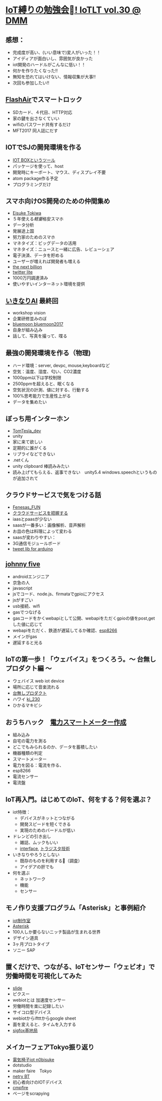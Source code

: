 # [IoT縛りの勉強会! IoTLT vol.30 @ DMM](https://iotlt.connpass.com/event/58227/)

## 感想：
- 完成度が高い、(いい意味で)変人がいった！！
- アイディアが面白いし、雰囲気が良かった
- iot開発のハードルがこんなに低い！！
- 何かを作りたくなった!!
- 無知を恐れてはいけない、情報収集が大事!!
- 次回も参加したい!!

## [FlashAir](http://www.flashair.info/)でスマートロック

- SDカード、４代目、HTTP対応
- 家の鍵を出さなくていい
- wifiのパスワード共有するだけ
- MFT2017 同人誌にだす

## IOTでSJの開発環境を作る
- [IOT BOXというツール](https://github.com/nyampass/iotbox-atom-package)
- パッケージを使って、host
- 開発時にキーボート、マウス、ディスプレイ不要
- atom package作る予定
- プログラミングだけ

## スマホ向けOS開発のための仲間集め
- [Eisuke Tokiwa](https://www.facebook.com/eisuke.tokiwa)
- ５年使える*軽量*格安スマホ
- データ分析
- 発展途上国
- 努力家のためのスマホ
- マネタイズ：ビッグデータの活用
- マネタイズ：ニュースと一緒に広告、レビューシェア
- 電子決済、データを貯める
- ユーザーが増えれば開発者も増える
- [the next billion](https://thenextbillion.splashthat.com/)
- [twitter lite](https://blog.twitter.com/official/ja_jp/topics/product/2017/twitter-lite_.html)
- 1000万円調達済み
- 使いやすいインターネット環境を提供

## [いきなりAI](https://study-ai.doorkeeper.jp/events/60484) 最終回
- workshop vision
- 企業研修並みのぼ
- [bluemoon bluemoon2017](https://github.com/sklins/BlueMoon)
- 自身が組み込み
- 話して、写真を撮って、喋る

## 最強の開発環境を作る（物理)
- ハード環境：server, devpc, mouse,keyboardなど
- 空気：温度、湿度、匂い、CO2濃度
- 1000ppm以下は学校制限
- 2500ppmを超えると、眠くなる
- 空気状況の計測、値に対する、行動する
- 100%思考能力で生産性上がる
- データを集めたい

## ぼっち用インターホン
- [TomTesla_dev](https://twitter.com/TomTesla_Dev)
- unity
- 家に来て欲しい
- 定期的に誰がくる
- リプライなどできない
- .netくん
- unity clipboard 棒読みみたい
- 読み上げてもらえる、返事できない　unity5.4 windows.speechというものが追加されて


## クラウドサービスで気をつける話
- [Fenesas_FUN](https://twitter.com/renesas_fun)
- [クラウドサービスを把握する](http://www.hostingadvice.com/how-to/iaas-vs-paas-vs-saas/)
- iaasとpaasが少ない
- saasが一番多い：画像解析、音声解析
- お皿の色は料理によって変わる
- saasが変わりやすい：
- 3G通信モジュールボード
- [tweet lib for arduino](https://arduino-tweet.appspot.com/)

## [johnny five](http://johnny-five.io/)
- androidエンジニア
- 京急の人
- javascript
- jsでコード、node.js、firmataでgpioにアクセス
- jsがすごい
- usb接続、wifi
- gasでつなげる
- gasコードをかくwebapiとして公開、webapiをただくgpioの値をpost,getした値に応じて
- webapiをただく、鉄道が遅延してるか確認、[esp8266](https://tech-blog.cerevo.com/archives/859/)
- メインがgas
- 遅延すると光る

## IoTの第一歩！「ウェバイス」をつくろう。〜 台無しプロダクト編 〜
- ウェバイス web iot device
- 場所に応じて音楽流れる
- [台無しプロダクト](https://twitter.com/hashtag/%E5%8F%B0%E7%84%A1%E3%81%97%E3%83%97%E3%83%AD%E3%83%80%E3%82%AF%E3%83%88)
- ハワイ [ki_230](https://twitter.com/ki_230)
- ひかるマキビシ

## おうちハック　[電力スマートメーター作成](http://www.tepco.co.jp/pg/technology/smartmeterpj.html)
- 組み込み
- 自宅の電力を測る
- どこでもみられるのか、データを蓄積したい
- 機器種類の判定
- スマートメーター　
- 電力を図る：電流を作る、
- esp8266
- 電流センサー
- 電流盤

## IoT再入門。はじめてのIoT、何をする？何を選ぶ？
- iot特徴：
  - デバイスがネットとつながる
  - 開発スピードを短くできる
  - 実現のためのバードルが低い
- ドレンどの引き出し
  - 雑誌、ムックもいい
  - [interface](https://www.amazon.co.jp/Interface-%E3%82%A4%E3%83%B3%E3%82%BF%E3%83%BC%E3%83%95%E3%82%A7%E3%83%BC%E3%82%B9-2017%E5%B9%B4-02-%E6%9C%88%E5%8F%B7/dp/B01MG88N94), [トラジスタ技術](http://toragi.cqpub.co.jp/)
- いきなりやろうとしない
  - 既存のものを利用する（調査）
  - アイデアの肝でも
- 何を選ぶ
  - ネットワーク
  - 機能
  - センサー

## モノ作り支援プログラム「Asterisk」と事例紹介
- [iot制作室](http://iot.kayac.com/)
- [Asterisk](http://www.asterisk.org/)
- 100人しか要らないニッチ製品が生まれる世界
- デザイン道具
- 3ヶ月プロトタイプ
- ソニー SAP

## 置くだけで、つながる、IoTセンサー「ウェビオ」で労働時間を可視化してみた
- [slide](https://speakerdeck.com/shiogen/zhi-kutakete-tunakaru-iotsensa-uehio-telao-dong-shi-jian-woke-shi-hua-sitemita)
- ピクスー
- webiotとは 加速度センサー
- 労働時間を楽に記録したい
- サイコロ型デバイス
- webiotからiftttからgoogle sheet
- 面を変えると、タイムを入力する
- [sigfox基地局](http://www.soumu.go.jp/main_content/000450876.pdf)

## メイカーフェアTokyo振り返り
- [電気椅子iot n0bisuke](https://speakerdeck.com/n0bisuke/dian-qi-yi-zi-iot-nefry-btfa-mai-kai-shi-ji-nian-number-iotlt)
- dotstudio
- maker faire　Tokyo
- [netry BT](https://dotstud.io/docs/nefry/)
- 初心者向けのIOTデバイス
- [cmpfire](https://camp-fire.jp/projects/search?word=iot)
- ページをscrapying
